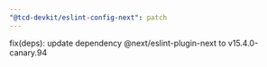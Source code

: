 ```yaml
---
"@tcd-devkit/eslint-config-next": patch
---
```


fix(deps): update dependency @next/eslint-plugin-next to v15.4.0-canary.94
